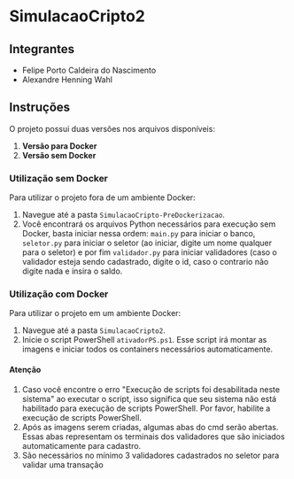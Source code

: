 # SimulacaoCripto2

## Integrantes
- Felipe Porto Caldeira do Nascimento
- Alexandre Henning Wahl

## Instruções

O projeto possui duas versões nos arquivos disponíveis:
1. **Versão para Docker**
2. **Versão sem Docker**

### Utilização sem Docker

Para utilizar o projeto fora de um ambiente Docker:

1. Navegue até a pasta `SimulacaoCripto-PreDockerizacao`.
2. Você encontrará os arquivos Python necessários para execução sem Docker, basta iniciar nessa ordem: `main.py` para iniciar o banco, `seletor.py` para iniciar o seletor (ao iniciar, digite um nome qualquer para o seletor) e por fim `validador.py` para iniciar validadores (caso o validador esteja sendo cadastrado, digite o id, caso o contrario não digite nada e insira o saldo.

### Utilização com Docker

Para utilizar o projeto em um ambiente Docker:

1. Navegue até a pasta `SimulacaoCripto2`.
2. Inicie o script PowerShell `ativadorPS.ps1`. Esse script irá montar as imagens e iniciar todos os containers necessários automaticamente.

#### Atenção

1. Caso você encontre o erro "Execução de scripts foi desabilitada neste sistema" ao executar o script, isso significa que seu sistema não está habilitado para execução de scripts PowerShell. Por favor, habilite a execução de scripts PowerShell.
2. Após as imagens serem criadas, algumas abas do cmd serão abertas. Essas abas representam os terminais dos validadores que são iniciados automaticamente para cadastro.
3. São necessários no mínimo 3 validadores cadastrados no seletor para validar uma transação

